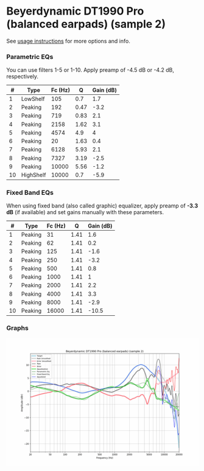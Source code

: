 # Beyerdynamic DT1990 Pro (balanced earpads) (sample 2)
See [usage instructions](https://github.com/jaakkopasanen/AutoEq#usage) for more options and info.

### Parametric EQs
You can use filters 1-5 or 1-10. Apply preamp of -4.5 dB or -4.2 dB, respectively.

|   # | Type      |   Fc (Hz) |    Q |   Gain (dB) |
|-----|-----------|-----------|------|-------------|
|   1 | LowShelf  |       105 | 0.7  |         1.7 |
|   2 | Peaking   |       192 | 0.47 |        -3.2 |
|   3 | Peaking   |       719 | 0.83 |         2.1 |
|   4 | Peaking   |      2158 | 1.62 |         3.1 |
|   5 | Peaking   |      4574 | 4.9  |         4   |
|   6 | Peaking   |        20 | 1.63 |         0.4 |
|   7 | Peaking   |      6128 | 5.93 |         2.1 |
|   8 | Peaking   |      7327 | 3.19 |        -2.5 |
|   9 | Peaking   |     10000 | 5.56 |        -1.2 |
|  10 | HighShelf |     10000 | 0.7  |        -5.9 |

### Fixed Band EQs
When using fixed band (also called graphic) equalizer, apply preamp of **-3.3 dB** (if available) and set gains manually with these parameters.

|   # | Type    |   Fc (Hz) |    Q |   Gain (dB) |
|-----|---------|-----------|------|-------------|
|   1 | Peaking |        31 | 1.41 |         1.6 |
|   2 | Peaking |        62 | 1.41 |         0.2 |
|   3 | Peaking |       125 | 1.41 |        -1.6 |
|   4 | Peaking |       250 | 1.41 |        -3.2 |
|   5 | Peaking |       500 | 1.41 |         0.8 |
|   6 | Peaking |      1000 | 1.41 |         1   |
|   7 | Peaking |      2000 | 1.41 |         2.2 |
|   8 | Peaking |      4000 | 1.41 |         3.3 |
|   9 | Peaking |      8000 | 1.41 |        -2.9 |
|  10 | Peaking |     16000 | 1.41 |       -10.5 |

### Graphs
![](./Beyerdynamic%20DT1990%20Pro%20(balanced%20earpads)%20(sample%202).png)
